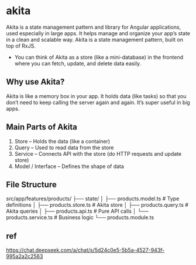 # akita
Akita is a state management pattern and library for Angular applications, used especially in large apps. It helps manage and organize your app’s state in a clean and scalable way. Akita is a state management pattern, built on top of RxJS. 

- You can think of Akita as a store (like a mini-database) in the frontend where you can fetch, update, and delete data easily.

## Why use Akita?
Akita is like a memory box in your app. It holds data (like tasks) so that you don’t need to keep calling the server again and again. It’s super useful in big apps.

## Main Parts of Akita

1. Store – Holds the data (like a container)
2. Query – Used to read data from the store
3. Service – Connects API with the store (do HTTP requests and update store)
4. Model / Interface – Defines the shape of data

##  File Structure

src/app/features/products/
├── state/
│   ├── products.model.ts    # Type definitions
│   ├── products.store.ts   # Akita store
│   ├── products.query.ts   # Akita queries
│   ├── products.api.ts     # Pure API calls
│   └── products.service.ts # Business logic
└── products.module.ts


## ref
https://chat.deepseek.com/a/chat/s/5d24c0e5-5b5a-4527-943f-995a2a2c2563